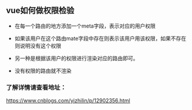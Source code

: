 ## vue如何做权限检验

+ 在每一个路由的地方添加一个meta字段，表示对应的用户权限
+ 如果该用户在这个路由mate字段中存在则表示该用户用该权限，如果不存在则说明没有这个权限

+ 另一种是根据该用户的权限进行渲染对应的路由即可。
+ 没有权限的路由就不渲染


### 了解详情请查看地址：

https://www.cnblogs.com/yizhilin/p/12902356.html